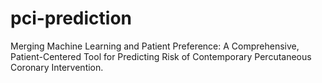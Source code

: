 # pci-prediction
Merging Machine Learning and Patient Preference: A Comprehensive, Patient-Centered Tool for Predicting Risk of Contemporary Percutaneous Coronary Intervention.
